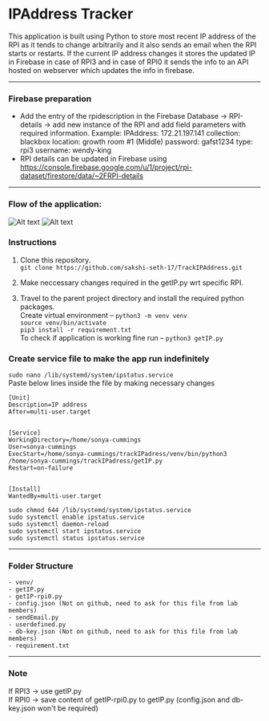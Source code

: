  # IPAddress Tracker
                                                            
This application is built using Python to store most recent IP address of the RPI as it tends to change arbitrarily and it also sends an email when the RPI starts or restarts. If the current IP address changes it stores the updated IP in Firebase in case of RPI3 and in case of RPI0 it sends the info to an API hosted on webserver which updates the info in firebase.

---

### Firebase preparation
- Add the entry of the rpidescription in the Firebase Database -> RPI-details -> add new instance of the RPI and add field parameters with required information. Example: IPAddress: 172.21.197.141
         collection: blackbox
         location: growth room #1 (Middle)
         password: gafst1234
         type: rpi3
         username: wendy-king
- RPI details can be updated in Firebase using https://console.firebase.google.com/u/1/project/rpi-dataset/firestore/data/~2FRPI-details

---

### Flow of the application:
<img src="https://github.com/TsailabBioinformatics/TrackIPAddress/blob/main/RPI3-IPStatus.jpg" alt="Alt text" title="Optional title">
<img src="https://github.com/TsailabBioinformatics/TrackIPAddress/blob/main/RPI0-IPStatus.jpg" alt="Alt text" title="Optional title">

### Instructions
1. Clone this repository. \
`git clone https://github.com/sakshi-seth-17/TrackIPAddress.git`

2. Make neccessary changes required in the getIP.py wrt specific RPI. 

3. Travel to the parent project directory and install the required python packages. \
Create virtual environment – `python3 -m venv venv` \
`source venv/bin/activate` \
`pip3 install -r requirement.txt` \
To check if application is working fine run – `python3 getIP.py` 

### Create service file to make the app run indefinitely
`sudo nano /lib/systemd/system/ipstatus.service` \
Paste below lines inside the file by making necessary changes 


	[Unit] 
	Description=IP address 
	After=multi-user.target 


	[Service] 
	WorkingDirectory=/home/sonya-cummings 
	User=sonya-cummings 
	ExecStart=/home/sonya-cummings/trackIPadress/venv/bin/python3 /home/sonya-cummings/trackIPadress/getIP.py
	Restart=on-failure 


	[Install] 
	WantedBy=multi-user.target 

`sudo chmod 644 /lib/systemd/system/ipstatus.service` \
`sudo systemctl enable ipstatus.service` \
`sudo systemctl daemon-reload` \
`sudo systemctl start ipstatus.service` \
`sudo systemctl status ipstatus.service` 

---
### Folder Structure
	- venv/
	- getIP.py
	- getIP-rpi0.py
	- config.json (Not on github, need to ask for this file from lab members)
	- sendEmail.py
	- userdefined.py
	- db-key.json (Not on github, need to ask for this file from lab members)
	- requirement.txt
	
---
### Note
If RPI3 -> use getIP.py \
If RPI0 -> save content of getIP-rpi0.py to getIP.py (config.json and db-key.json won't be required)
